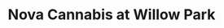 ---
title: "Nova Cannabis at Willow Park"
url: /calgary/nova-cannabis-at-willow-park/
shop: cannabis
---